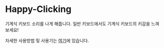 # Happy-Clicking
기계식 키보드 소리를 나게 해줍니다.
일반 키보드에서도 기계식 키보드의 키감을 느껴보세요!

자세한 사용방법 및 사용기는 [여기](http://tdd34.tistory.com/55)에 있습니다.
